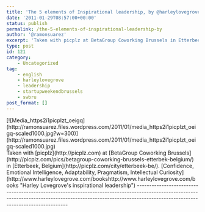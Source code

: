 ```yaml
---
title: 'The 5 elements of Inspirational leadership, by @harleylovegrove'
date: '2011-01-29T08:57:00+00:00'
status: publish
permalink: /the-5-elements-of-inspirational-leadership-by
author: '@ramonsuarez'
excerpt: 'Taken with picplz at BetaGroup Coworking Brussels in Etterbeek, Belgium. Confidence, Emotional Intelligence, Adaptability, Pragmatism, Intellectual Curiosity'
type: post
id: 121
category:
    - Uncategorized
tag:
    - english
    - harleylovegrove
    - leadership
    - startupweekendbrussels
    - swbru
post_format: []
---
```

<div class="p_embed p_image_embed">[![Media_https2i1picplzt_oeigq](http://ramonsuarez.files.wordpress.com/2011/01/media_https2i1picplzt_oeigq-scaled1000.jpg?w=300)](http://ramonsuarez.files.wordpress.com/2011/01/media_https2i1picplzt_oeigq-scaled1000.jpg)</div> Taken with [picplz](http://picplz.com) at [BetaGroup Coworking Brussels](http://picplz.com/pics/betagroup-coworking-brussels-etterbek-belgium/) in [Etterbeek, Belgium](http://picplz.com/city/etterbeek-be/). [Confidence, Emotional Intelligence, Adaptability, Pragmatism, Intellectual Curiosity](http://www.harleylovegrove.com/bookshttp://www.harleylovegrove.com/books "Harley Lovegrove's inspirational leadership")
--------------------------------------------------------------------------------------------------------------------------------------------------------------------------------------------------------------